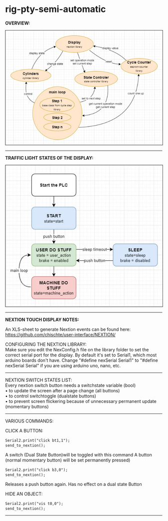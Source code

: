 # rig-pty-semi-automatic

**OVERVIEW:** 

<img
src="pics/architecture.jpg"
border="1"
raw=true
/>


*** 
**TRAFFIC LIGHT STATES OF THE DISPLAY:**

<img
src="pics/traffic_light_states.jpg"
border="1"
raw=true
/>

***
**NEXTION TOUCH DISPLAY NOTES:**

An XLS-sheet to generate Nextion events can be found here:
https://github.com/chischte/user-interface/NEXTION/

CONFIGURING THE NEXTION LIBRARY:  
Make sure you edit the NexConfig.h file on the library folder to set the
correct serial port for the display.
By default it's set to Serial1, which most arduino boards don't have.
Change "#define nexSerial Serial1" to "#define nexSerial Serial"
if you are using arduino uno, nano, etc.
***
NEXTION SWITCH STATES LIST:  
Every nextion switch button needs a switchstate variable (bool)  
• to update the screen after a page change (all buttons)  
• to control switchtoggle (dualstate buttons)  
• to prevent screen flickering because of unnecessary permanent update (momentary buttons)
***
VARIOUS COMMANDS:  

CLICK A BUTTON:

    Serial2.print("click bt1,1");  
    send_to_nextion();
A switch (Dual State Button)will be toggled with this command
A button (normal momentary button) will be set permanently pressed)

    Serial2.print("click b3,0");
    send_to_nextion();

Releases a push button again.
Has no effect on a dual state Button

HIDE AN OBJECT:  
    
    Serial2.print("vis t0,0");
    send_to_nextion();

***
